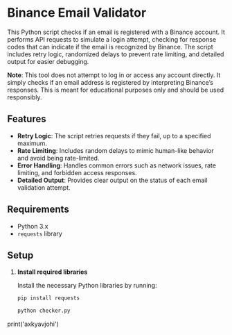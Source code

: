 # Binance Email Validator

This Python script checks if an email is registered with a Binance account. It performs API requests to simulate a login attempt, checking for response codes that can indicate if the email is recognized by Binance. The script includes retry logic, randomized delays to prevent rate limiting, and detailed output for easier debugging.

**Note**: This tool does not attempt to log in or access any account directly. It simply checks if an email address is registered by interpreting Binance’s responses. This is meant for educational purposes only and should be used responsibly.

## Features

- **Retry Logic**: The script retries requests if they fail, up to a specified maximum.
- **Rate Limiting**: Includes random delays to mimic human-like behavior and avoid being rate-limited.
- **Error Handling**: Handles common errors such as network issues, rate limiting, and forbidden access responses.
- **Detailed Output**: Provides clear output on the status of each email validation attempt.

## Requirements

- Python 3.x
- `requests` library

## Setup

1. **Install required libraries**

   Install the necessary Python libraries by running:
   ```bash
   pip install requests
   ```

   ```bash
   python checker.py
   ```
print('axkyavjohi')